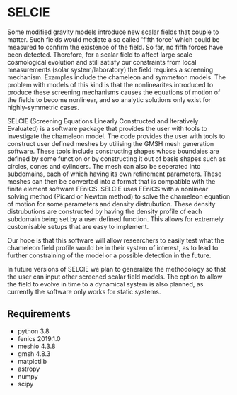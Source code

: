 # SELCIE

Some modified gravity models introduce new scalar fields that couple to matter. Such fields would mediate a so called 'fifth force' which could be measured to confirm the existence of the field. So far, no fifth forces have been detected. Therefore, for a scalar field to affect large scale cosmological evolution and still satisfy our constraints from local measurements (solar system/laboratory) the field requires a screening mechanism. Examples include the chameleon and symmetron models. The problem with models of this kind is that the nonlinearites introduced to produce these screening mechanisms causes the equations of motion of the fields to become nonlinear, and so analytic solutions only exist for highly-symmetric cases.

SELCIE (Screening Equations Linearly Constructed and Iteratively Evaluated) is a software package that provides the user with tools to investigate the chameleon model. The code provides the user with tools to construct user defined meshes by utilising the GMSH mesh generation software. These tools include constructing shapes whose boundaies are defined by some function or by constructing it out of basis shapes such as circles, cones and cylinders. The mesh can also be seperated into subdomains, each of which having its own refinement parameters. These meshes can then be converted into a format that is compatible with the finite element software FEniCS. SELCIE uses FEniCS with a nonlinear solving method (Picard or Newton method) to solve the chameleon equation of motion for some parameters and density distrubution. These density distrubutions are constructed by having the density profile of each subdomain being set by a user defined function. This allows for extremely customisable setups that are easy to implement.

Our hope is that this software will allow researchers to easily test what the chameleon field profile would be in their system of interest, as to lead to further constraining of the model or a possible detection in the future.

In future versions of SELCIE we plan to generalize the methodology so that the user can input other screened scalar field models. The option to allow the field to evolve in time to a dynamical system is also planned, as currently the software only works for static systems.


## Requirements
  - python 3.8
  - fenics 2019.1.0
  - meshio 4.3.8
  - gmsh 4.8.3
  - matplotlib
  - astropy
  - numpy
  - scipy
